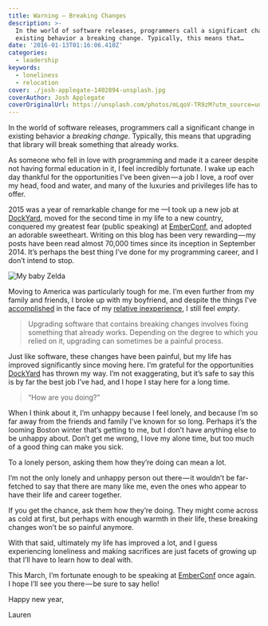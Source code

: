 ```yaml
---
title: Warning — Breaking Changes
description: >-
  In the world of software releases, programmers call a significant change in
  existing behavior a breaking change. Typically, this means that…
date: '2016-01-13T01:16:06.410Z'
categories:
  - leadership
keywords:
  - loneliness
  - relocation
cover: ./josh-applegate-1402894-unsplash.jpg
coverAuthor: Josh Applegate
coverOriginalUrl: https://unsplash.com/photos/mLqoV-TR9zM?utm_source=unsplash&utm_medium=referral&utm_content=creditCopyText
---
```


In the world of software releases, programmers call a significant change in existing behavior a _breaking change_. Typically, this means that upgrading that library will break something that already works.

As someone who fell in love with programming and made it a career despite not having formal education in it, I feel incredibly fortunate. I wake up each day thankful for the opportunities I’ve been given — a job I love, a roof over my head, food and water, and many of the luxuries and privileges life has to offer.

2015 was a year of remarkable change for me —I took up a new job at [DockYard](https://dockyard.com/), moved for the second time in my life to a new country, conquered my greatest fear (public speaking) at [EmberConf](http://2015.emberconf.com/speakers.html), and adopted an adorable sweetheart. Writing on this blog has been very rewarding — my posts have been read almost 70,000 times since its inception in September 2014. It’s perhaps the best thing I’ve done for my programming career, and I don’t intend to stop.

![My baby Zelda](https://cdn-images-1.medium.com/max/1600/1*TrzX0rM0lDavSWU0WF-NWw.jpeg)

Moving to America was particularly tough for me. I’m even further from my family and friends, I broke up with my boyfriend, and despite the things I’ve [accomplished](http://npm-stat.com/charts.html?package=&author=sugarpirate&from=&to=) in the face of my [relative inexperience](https://medium.com/@sugarpirate/my-2014-in-review-or-how-i-beat-impostor-syndrome-98e811d0ada2#.5nirgkdoa), I still feel _empty_.

> Upgrading software that contains breaking changes involves fixing something that already works. Depending on the degree to which you relied on it, upgrading can sometimes be a painful process.

Just like software, these changes have been painful, but my life has improved significantly since moving here. I’m grateful for the opportunities [DockYard](https://dockyard.com/) has thrown my way. I’m not exaggerating, but it’s safe to say this is by far the best job I’ve had, and I hope I stay here for a long time.

> “How are you doing?”

When I think about it, I’m unhappy because I feel lonely, and because I’m so far away from the friends and family I’ve known for so long. Perhaps it’s the looming Boston winter that’s getting to me, but I don’t have anything else to be unhappy about. Don’t get me wrong, I love my alone time, but too much of a good thing can make you sick.

To a lonely person, asking them how they’re doing can mean a lot.

I’m not the only lonely and unhappy person out there — it wouldn’t be far-fetched to say that there are many like me, even the ones who appear to have their life and career together.

If you get the chance, ask them how they’re doing. They might come across as cold at first, but perhaps with enough warmth in their life, these breaking changes won’t be so painful anymore.

With that said, ultimately my life has improved a lot, and I guess experiencing loneliness and making sacrifices are just facets of growing up that I’ll have to learn how to deal with.

This March, I’m fortunate enough to be speaking at [EmberConf](http://emberconf.com/speakers.html#lauren-tan) once again. I hope I’ll see you there — be sure to say hello!

Happy new year,

Lauren